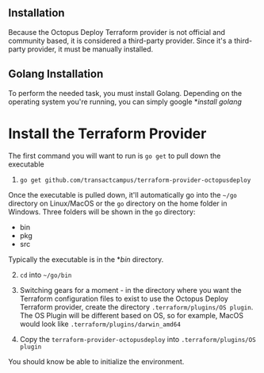 ## Installation
Because the Octopus Deploy Terraform provider is not official and community based, it is considered a third-party provider. Since it's a third-party provider, it must be manually installed.

## Golang Installation
To perform the needed task, you must install Golang. Depending on the operating system you're running, you can simply google **install golang*

# Install the Terraform Provider
The first command you will want to run is `go get` to pull down the executable
1. `go get github.com/transactcampus/terraform-provider-octopusdeploy`

Once the executable is pulled down, it'll automatically go into the `~/go` directory on Linux/MacOS or the `go` directory on the home folder in Windows. Three folders will be shown in the `go` directory:

  - bin
  - pkg
  - src

Typically the executable is in the **bin* directory.

2. `cd` into `~/go/bin`

3. Switching gears for a moment - in the directory where you want the Terraform configuration files to exist to use the Octopus Deploy Terraform provider, create the directory `.terraform/plugins/OS plugin`. The OS Plugin will be different based on OS, so for example, MacOS would look like `.terraform/plugins/darwin_amd64`

4. Copy the `terraform-provider-octopusdeploy` into `.terraform/plugins/OS plugin`

You should know be able to initialize the environment.
